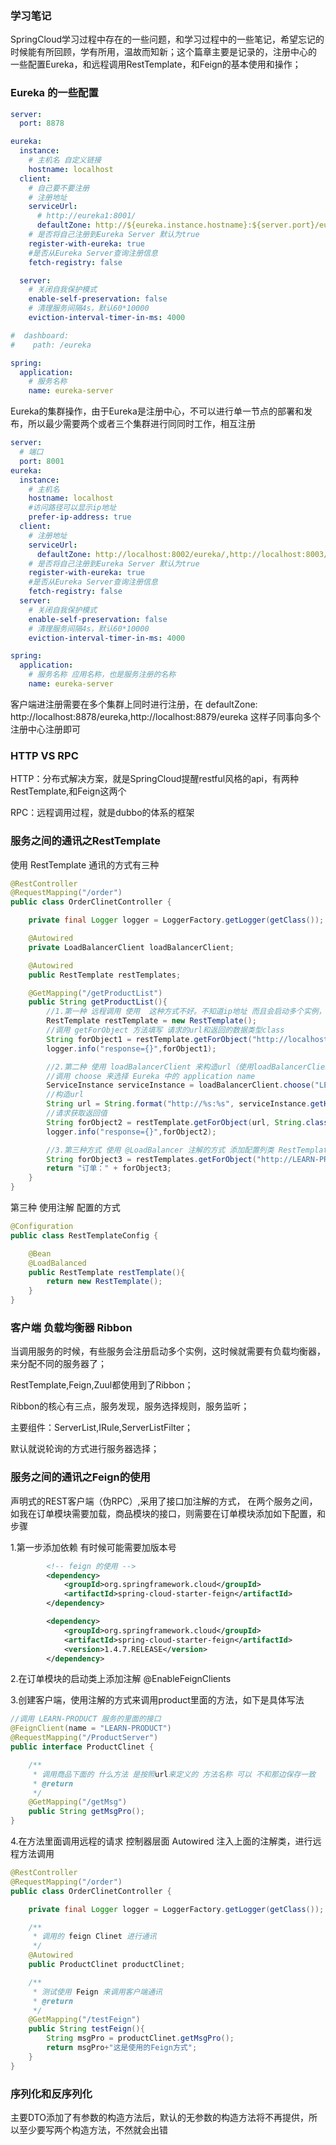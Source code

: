 ### 学习笔记
SpringCloud学习过程中存在的一些问题，和学习过程中的一些笔记，希望忘记的时候能有所回顾，学有所用，温故而知新；这个篇章主要是记录的，注册中心的
一些配置Eureka，和远程调用RestTemplate，和Feign的基本使用和操作；
 
 
### Eureka 的一些配置
```yaml
server:
  port: 8878

eureka:
  instance:
    # 主机名 自定义链接
    hostname: localhost
  client:
    # 自己要不要注册
    # 注册地址
    serviceUrl:
      # http://eureka1:8001/
      defaultZone: http://${eureka.instance.hostname}:${server.port}/eureka/
    # 是否将自己注册到Eureka Server 默认为true
    register-with-eureka: true
    #是否从Eureka Server查询注册信息
    fetch-registry: false

  server:
    # 关闭自我保护模式
    enable-self-preservation: false
    # 清理服务间隔4s，默认60*10000
    eviction-interval-timer-in-ms: 4000

#  dashboard:
#    path: /eureka

spring:
  application:
    # 服务名称
    name: eureka-server
```
Eureka的集群操作，由于Eureka是注册中心，不可以进行单一节点的部署和发布，所以最少需要两个或者三个集群进行同同时工作，相互注册
```yaml
server:
  # 端口
  port: 8001
eureka:
  instance:
    # 主机名
    hostname: localhost
    #访问路径可以显示ip地址
    prefer-ip-address: true
  client:
    # 注册地址
    serviceUrl:
      defaultZone: http://localhost:8002/eureka/,http://localhost:8003/eureka/
    # 是否将自己注册到Eureka Server 默认为true
    register-with-eureka: true
    #是否从Eureka Server查询注册信息
    fetch-registry: false
  server:
    # 关闭自我保护模式
    enable-self-preservation: false
    # 清理服务间隔4s，默认60*10000
    eviction-interval-timer-in-ms: 4000

spring:
  application:
    # 服务名称 应用名称，也是服务注册的名称
    name: eureka-server
```
客户端进注册需要在多个集群上同时进行注册，在      defaultZone: http://localhost:8878/eureka,http://localhost:8879/eureka
这样子同事向多个注册中心注册即可




 
### HTTP VS RPC
HTTP：分布式解决方案，就是SpringCloud提醒restful风格的api，有两种RestTemplate,和Feign这两个

RPC：远程调用过程，就是dubbo的体系的框架

### 服务之间的通讯之RestTemplate
使用 RestTemplate 通讯的方式有三种
```java
@RestController
@RequestMapping("/order")
public class OrderClinetController {

    private final Logger logger = LoggerFactory.getLogger(getClass());

    @Autowired
    private LoadBalancerClient loadBalancerClient;

    @Autowired
    public RestTemplate restTemplates;

    @GetMapping("/getProductList")
    public String getProductList(){
        //1.第一种 远程调用 使用  这种方式不好。不知道ip地址 而且会启动多个实例，无法负载均衡（直接写死）
        RestTemplate restTemplate = new RestTemplate();
        //调用 getForObject 方法填写 请求的url和返回的数据类型class
        String forObject1 = restTemplate.getForObject("http://localhost:5000/ProductServer/getMsg", String.class)+"这是第一种";
        logger.info("response={}",forObject1);

        //2.第二种 使用 loadBalancerClient 来构造url（使用loadBalancerClient获取url）
        //调用 choose 来选择 Eureka 中的 application name
        ServiceInstance serviceInstance = loadBalancerClient.choose("LEARN-PRODUCT");
        //构造url
        String url = String.format("http://%s:%s", serviceInstance.getHost(), serviceInstance.getPort()) + "/ProductServer/getMsg";
        //请求获取返回值
        String forObject2 = restTemplate.getForObject(url, String.class)+"这是第二种";
        logger.info("response={}",forObject2);

        //3.第三种方式 使用 @LoadBalancer 注解的方式 添加配置列类 RestTemplateConfig url 就可以直接写 application 的名字 注意 这个 是 上面的的 restTemplates
        String forObject3 = restTemplates.getForObject("http://LEARN-PRODUCT/ProductServer/getMsg", String.class) + "这是第三种";
        return "订单：" + forObject3;
    }
}
```
第三种 使用注解 配置的方式
```java
@Configuration
public class RestTemplateConfig {

    @Bean
    @LoadBalanced
    public RestTemplate restTemplate(){
        return new RestTemplate();
    }
}
```

### 客户端 负载均衡器 Ribbon
当调用服务的时候，有些服务会注册启动多个实例，这时候就需要有负载均衡器，来分配不同的服务器了；

RestTemplate,Feign,Zuul都使用到了Ribbon；

Ribbon的核心有三点，服务发现，服务选择规则，服务监听；

主要组件：ServerList,IRule,ServerListFilter；

默认就说轮询的方式进行服务器选择；


### 服务之间的通讯之Feign的使用
声明式的REST客户端（伪RPC）,采用了接口加注解的方式，
在两个服务之间，如我在订单模块需要加载，商品模块的接口，则需要在订单模块添加如下配置，和步骤


1.第一步添加依赖 有时候可能需要加版本号
```xml
        <!-- feign 的使用 -->
        <dependency>
            <groupId>org.springframework.cloud</groupId>
            <artifactId>spring-cloud-starter-feign</artifactId>
        </dependency>

        <dependency>
            <groupId>org.springframework.cloud</groupId>
            <artifactId>spring-cloud-starter-feign</artifactId>
            <version>1.4.7.RELEASE</version>
        </dependency>
```
2.在订单模块的启动类上添加注解  @EnableFeignClients  

3.创建客户端，使用注解的方式来调用product里面的方法，如下是具体写法
```java
//调用 LEARN-PRODUCT 服务的里面的接口
@FeignClient(name = "LEARN-PRODUCT")
@RequestMapping("/ProductServer")
public interface ProductClinet {

    /**
     * 调用商品下面的 什么方法 是按照url来定义的 方法名称 可以 不和那边保存一致
     * @return
     */
    @GetMapping("/getMsg")
    public String getMsgPro();
}
```
4.在方法里面调用远程的请求 控制器层面 Autowired 注入上面的注解类，进行远程方法调用
```java
@RestController
@RequestMapping("/order")
public class OrderClinetController {

    private final Logger logger = LoggerFactory.getLogger(getClass());

    /**
     * 调用的 feign Clinet 进行通讯
     */
    @Autowired
    public ProductClinet productClinet;

    /**
     * 测试使用 Feign 来调用客户端通讯
     * @return
     */
    @GetMapping("/testFeign")
    public String testFeign(){
        String msgPro = productClinet.getMsgPro();
        return msgPro+"这是使用的Feign方式";
    }
}
```
### 序列化和反序列化
主要DTO添加了有参数的构造方法后，默认的无参数的构造方法将不再提供，所以至少要写两个构造方法，不然就会出错
